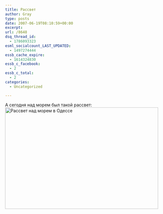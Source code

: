 ```yaml
---
title: Рассвет
author: Gray
type: posts
date: 2007-06-19T08:10:59+00:00
excerpt:
url: /8648
dsq_thread_id:
  - 1786093323
esml_socialcount_LAST_UPDATED:
  - 1497274444
essb_cache_expire:
  - 1614324830
essb_c_facebook:
  - 2
essb_c_total:
  - 2
categories:
  - Uncategorized

---
```








А сегодня над морем был такой рассвет:  
[<img src="http://img.fotki.yandex.ru/get/1/gray7400.2b/0_e9e_27020b6b_L" width="500" height="333" alt="Рассвет над морем в Одессе" border="0" />][1]

 [1]: http://fotki.yandex.ru/users/gray7400/view/3742/